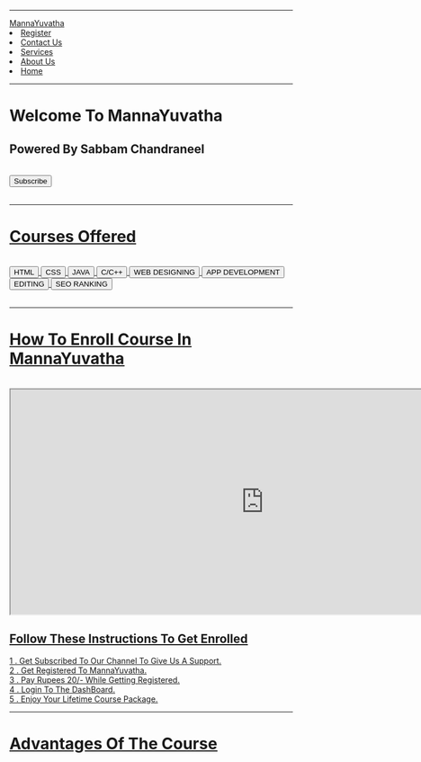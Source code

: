 <!DOCTYPE html>
<head>
<title>Sabbam Chandraneel-Powered By MannaYuvatha</title>
</head>
<link rel="stylesheet" type="text/css" href="style.css" media="all"><link rel="stylesheet" href="https://cdnjs.cloudflare.com/ajax/libs/font-awesome/4.7.0/css/font-awesome.min.css">
<link rel="shortcut icon" type="image/png" href="favicon.png">
<link rel="preconnect" href="https://fonts.googleapis.com">
<link rel="preconnect" href="https://fonts.gstatic.com" crossorigin>
<link href="https://fonts.googleapis.com/css2?family=Poppins:ital,wght@0,300;0,500;1,100;1,300&display=swap" rel="stylesheet">
<hr><logo><a href="home.html">MannaYuvatha</a></logo></hr>
<nav>
<li><a href="">Register</a></li>
<li><a href="">Contact Us</a></li>
<li><a href="">Services</a></li>
<li><a href="">About Us</a></li>
<li><a href="home.html">Home</a></li>
</nav>
<hr>
<h1>Welcome To MannaYuvatha</h1>
<h2>Powered By Sabbam Chandraneel</h2>
<br>
<button>Subscribe</button>
<br/>
</hr>
<br/>
<section1>
<hr>
<h1><u>Courses Offered<u></h1>
<br/>
<button>HTML</button>
<button>CSS</button>
<button>JAVA</button>
<button>C/C++</button>
<button>WEB DESIGNING</button>
<button>APP DEVELOPMENT</button>
<button>EDITING</button>
<button>SEO RANKING</button>
</hr>
<br/>
</section1>
<br/>
<section2>
<hr>
<h1><u>How To Enroll Course In MannaYuvatha<u></h1>
<br/>
<iframe width="900px" height="400px"
src="https://www.youtube.com/embed/Ug4LYLfq9Q8">
</iframe>
<h2>Follow These Instructions To Get Enrolled</h2>
<p>
1 . Get Subscribed To Our Channel To Give Us A Support.<br>
2 . Get Registered To MannaYuvatha.<br>
3 . Pay Rupees 20/- While Getting Registered.<br>
4 . Login To The DashBoard.<br>
5 . Enjoy Your Lifetime Course Package.<br>
</p>
</hr>
</section2>
<section3>
<hr>
<h1>Advantages Of The Course</h1>
</hr>
</section3>
<body>
</body>
</html>
